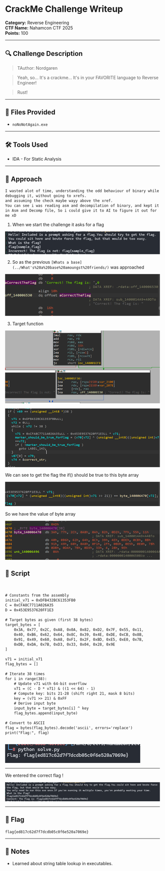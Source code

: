 # CrackMe Challenge Writeup

**Category:** Reverse Engineering  
**CTF Name:** Nahamcon CTF 2025  
**Points:** 100  

---

## 🔍 Challenge Description  

> TAuthor: Nordgaren

> Yeah, so... It's a crackme... It's in your FAVORITE language to Reverse Engineer!

> Rust!


---

## 📂 Files Provided  

- `noNoNotAgain.exe`

---

## 🛠️ Tools Used  

- IDA - For Static Analysis

---

## 📝 Approach

```
I wasted alot of time, understanding the odd behaviour of binary while debugging it, without going to xrefs.
and assuming the check maybe wayy above the xref.
You can see i was reading asm and decompilation of binary, and kept it in Asm and Decomp file, So i could give it to AI to figure it out for me xD

```

1. When we start the challenge it asks for a flag

![alt text](image.png)


2. So as the previous `[Whats a base](../What's%20a%20base%20amoungst%20friends/)` was approached

![alt text](image-1.png)

3. Target function


![alt text](image-2.png)


![alt text](image-3.png)

We can see to get the flag the if() should be true to this byte array


![alt text](image-4.png)


So we have the value of byte array

![alt text](image-5.png)




## 📝 Script

```


# Constants from the assembly
initial_v71 = 0xDFB432BC61353FB0
C = 0xCFA8C7711A026A35
D = 0x453E9537620FF1E3

# Target bytes as given (first 38 bytes)
target_bytes = [
    0x3A, 0x77, 0x2C, 0xA8, 0x0A, 0x82, 0xD2, 0x7F, 0x55, 0x11,
    0x40, 0xB6, 0x62, 0x64, 0x8C, 0x39, 0x4E, 0xDE, 0xCB, 0x8B,
    0x91, 0x49, 0x60, 0xA8, 0xF1, 0x2F, 0xBD, 0xE5, 0xE0, 0x7B,
    0xDB, 0xDA, 0x7B, 0xD3, 0x33, 0x04, 0x28, 0x9E
]

v71 = initial_v71
flag_bytes = []

# Iterate 38 times
for i in range(38):
    # Update v71 with 64-bit overflow
    v71 = (C - D * v71) & ((1 << 64) - 1)
    # Compute key: bits 21-28 (shift right 21, mask 8 bits)
    key = (v71 >> 21) & 0xFF
    # Derive input byte
    input_byte = target_bytes[i] ^ key
    flag_bytes.append(input_byte)

# Convert to ASCII
flag = bytes(flag_bytes).decode('ascii', errors='replace')
print("Flag:", flag)


```

![alt text](image-6.png)


---

We entered the correct flag !


![alt text](image-7.png)

---

## 🏁 Flag  

`flag{ed817c62d7f7dcdb05c0f6e520a7069e}`

---

## 📌 Notes

- Learned about string table lookup in executables.

